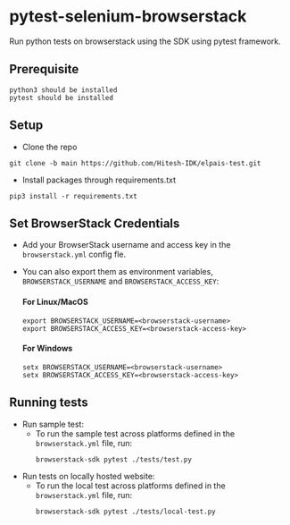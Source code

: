 # pytest-selenium-browserstack

Run python tests on browserstack using the SDK using pytest framework.

## Prerequisite

```
python3 should be installed
pytest should be installed
```

## Setup

- Clone the repo

```
git clone -b main https://github.com/Hitesh-IDK/elpais-test.git
```

- Install packages through requirements.txt

```
pip3 install -r requirements.txt
```

## Set BrowserStack Credentials

- Add your BrowserStack username and access key in the `browserstack.yml` config fle.
- You can also export them as environment variables, `BROWSERSTACK_USERNAME` and `BROWSERSTACK_ACCESS_KEY`:

  #### For Linux/MacOS

  ```
  export BROWSERSTACK_USERNAME=<browserstack-username>
  export BROWSERSTACK_ACCESS_KEY=<browserstack-access-key>
  ```

  #### For Windows

  ```
  setx BROWSERSTACK_USERNAME=<browserstack-username>
  setx BROWSERSTACK_ACCESS_KEY=<browserstack-access-key>
  ```

## Running tests

- Run sample test:
  - To run the sample test across platforms defined in the `browserstack.yml` file, run:
    ```
    browserstack-sdk pytest ./tests/test.py
    ```
- Run tests on locally hosted website:
  - To run the local test across platforms defined in the `browserstack.yml` file, run:
    ```
    browserstack-sdk pytest ./tests/local-test.py
    ```
